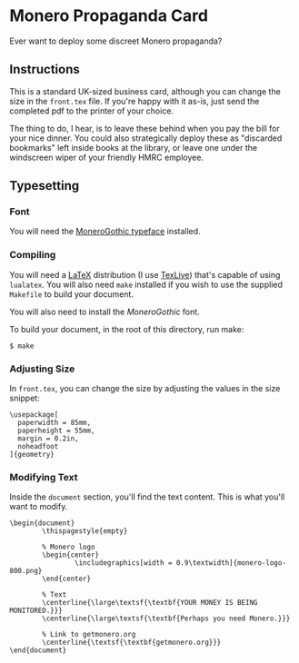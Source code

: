 # Monero Propaganda Card

Ever want to deploy some discreet Monero propaganda?

## Instructions

This is a standard UK-sized business card, although you can change the size in the `front.tex` file. If you're happy with it as-is, just send the completed pdf to the printer of your choice.

The thing to do, I hear, is to leave these behind when you pay the bill for your nice dinner. You could also strategically deploy these as "discarded bookmarks" left inside books at the library, or leave one under the windscreen wiper of your friendly HMRC employee.

## Typesetting

### Font

You will need the [MoneroGothic typeface](https://www.monerooutreach.org/monero-typography.html) installed.

### Compiling

You will need a [LaTeX](https://www.latex-project.org/) distribution (I use [TexLive](https://www.tug.org/texlive/)) that's capable of using `lualatex`. You will also need `make` installed if you wish to use the supplied `Makefile` to build your document.

You will also need to install the *MoneroGothic* font.

To build your document, in the root of this directory, run make:

```
$ make
```

### Adjusting Size

In `front.tex`, you can change the size by adjusting the values in the size snippet:

```
\usepackage[
  paperwidth = 85mm,
  paperheight = 55mm,
  margin = 0.2in,
  noheadfoot
]{geometry}
```

### Modifying Text

Inside the `document` section, you'll find the text content. This is what you'll want to modify.

```
\begin{document}
		\thispagestyle{empty}

		% Monero logo
		\begin{center}
				\includegraphics[width = 0.9\textwidth]{monero-logo-800.png}
		\end{center}

		% Text
		\centerline{\large\textsf{\textbf{YOUR MONEY IS BEING MONITORED.}}}
		\centerline{\large\textsf{\textbf{Perhaps you need Monero.}}}

		% Link to getmonero.org
		\centerline{\textsf{\textbf{getmonero.org}}}
\end{document}
```
